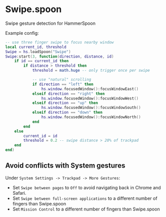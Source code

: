 # Swipe.spoon

Swipe gesture detection for HammerSpoon

Example config:

```lua
-- use three finger swipe to focus nearby window
local current_id, threshold
Swipe = hs.loadSpoon("Swipe")
Swipe:start(3, function(direction, distance, id)
    if id == current_id then
        if distance > threshold then
            threshold = math.huge -- only trigger once per swipe

            -- use "natural" scrolling
            if direction == "left" then
                hs.window.focusedWindow():focusWindowEast()
            elseif direction == "right" then
                hs.window.focusedWindow():focusWindowWest()
            elseif direction == "up" then
                hs.window.focusedWindow():focusWindowSouth()
            elseif direction == "down" then
                hs.window.focusedWindow():focusWindowNorth()
            end
        end
    else
        current_id = id
        threshold = 0.2 -- swipe distance > 20% of trackpad
    end
end)
```

## Avoid conflicts with System gestures

Under `System Settings -> Trackpad -> More Gestures`:

- Set `Swipe between pages` to `Off` to avoid navigating back in Chrome and Safari.
- Set `Swipe between full-screen applications` to a different number of fingers than Swipe.spoon
- Set `Mission Control` to a different number of fingers than Swipe.spoon

